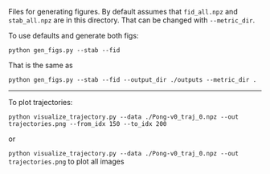 Files for generating figures. By default assumes that `fid_all.npz` and `stab_all.npz` are in this directory. That can be changed with `--metric_dir`. 

To use defaults and generate both figs:

`python gen_figs.py --stab --fid`

That is the same as

`python gen_figs.py --stab --fid --output_dir ./outputs --metric_dir .`

-------

To plot trajectories:

`python visualize_trajectory.py --data ./Pong-v0_traj_0.npz --out trajectories.png --from_idx 150 --to_idx 200`

or

`python visualize_trajectory.py --data ./Pong-v0_traj_0.npz --out trajectories.png` to plot all images

